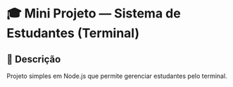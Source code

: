 # 🎓 Mini Projeto — Sistema de Estudantes (Terminal)

## 🧠 Descrição
Projeto simples em Node.js que permite gerenciar estudantes pelo terminal.